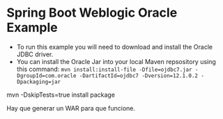 # Spring Boot Weblogic Oracle Example

* To run this example you will need to download and install the Oracle JDBC driver.
* You can install the Oracle Jar into your local Maven repsository using this command: `mvn install:install-file -Dfile=ojdbc7.jar -DgroupId=com.oracle -DartifactId=ojdbc7 -Dversion=12.1.0.2 -Dpackaging=jar`

mvn -DskipTests=true install package

Hay que generar un WAR para que funcione.
